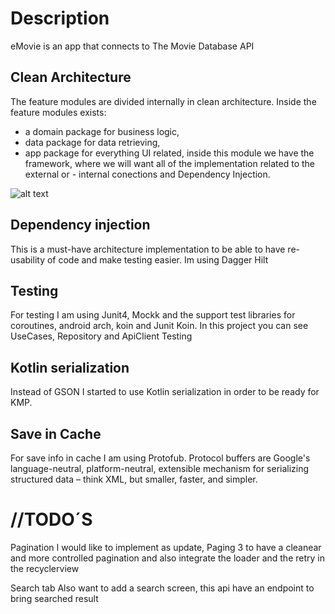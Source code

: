  # Description #
eMovie is an app that connects to The Movie Database API 

## Clean Architecture ##
The feature modules are divided internally in clean architecture. Inside the feature modules exists:

- a domain package for business logic,
- data package for data retrieving,
- app package for everything UI related, inside this module we have the framework, where we will want all of the implementation related to the external or  - internal conections and Dependency Injection.

![alt text](https://erikjhordan-rey.github.io/images/2016/1/clean_archi.png)

## Dependency injection ##
This is a must-have architecture implementation to be able to have re-usability of code and make testing easier. Im using Dagger Hilt

## Testing ##
For testing I am using Junit4, Mockk and the support test libraries for coroutines, android arch, koin and Junit Koin. In this project you can see UseCases, Repository and ApiClient Testing

## Kotlin serialization ##
Instead of GSON I started to use Kotlin serialization in order to be ready for KMP.

## Save in Cache ##
For save info in cache I am using Protofub. Protocol buffers are Google's language-neutral, platform-neutral, extensible mechanism for serializing structured data – think XML, but smaller, faster, and simpler. 

# //TODO´S #

Pagination
I would like to implement as update, Paging 3 to have a cleanear and more controlled pagination and also integrate the loader and the retry in the recyclerview

Search tab
Also want to add a search screen, this api have an endpoint to bring searched result
